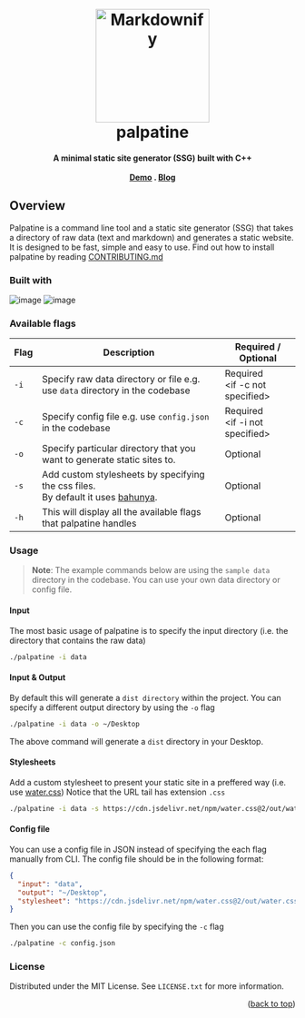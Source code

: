 <a name="readme-top"></a>

<h1 align="center">
  <br>
<img src="https://i.imgur.com/774fPlh.png" alt="Markdownify" width="200">
  <br>
  palpatine
</h1>

<h4 align="center">

A minimal static site generator (SSG) built with C++ <br><br>
  <a href="https://emperor-palpatine.netlify.app/">Demo</a> .
  <a href="https://dev.to/batunpc/palpatine-release10-350g">Blog</a>

</h4>


## Overview 

Palpatine is a command line tool and a static site generator (SSG) that takes a directory of raw data (text and markdown) and generates a static website. It is designed to be fast, simple and easy to use. Find out how to install palpatine by reading [CONTRIBUTING.md](https://github.com/batunpc/palpatine/blob/main/CONTRIBUTING.md)

### Built with

![image](https://img.shields.io/badge/C%2B%2B-00599C?style=for-the-badge&logo=c%2B%2B&logoColor=white) 
![image](https://img.shields.io/badge/CMake-064F8C?style=for-the-badge&logo=cmake&logoColor=white)


### Available flags
| Flag | Description                                                                                                                                                                               | Required / Optional                 |
|------|-------------------------------------------------------------------------------------------------------------------------------------------------------------------------------------------|-------------------------------------|
| `-i` | Specify raw data directory or file e.g. use `data` directory in the codebase                                                                                                              | Required <br> <if -c not specified> |
| `-c` | Specify config file e.g. use `config.json` in the codebase                                                                                                                                | Required<br> <if -i not specified>  |
| `-o` | Specify particular directory that you want to generate static sites to.                                                                                                                   | Optional                            |
| `-s` | Add custom stylesheets by specifying the css files.<br> By default it uses [bahunya](https://hakanalpay.com/bahunya/). | Optional                            |
| `-h` | This will display all the available flags that palpatine handles                                                                                                                          | Optional                            |


### Usage

> **Note**: The example commands below are using the `sample data` directory in the codebase. You can use your own data directory or config file.


#### Input

The most basic usage of palpatine is to specify the input directory (i.e. the directory that contains the raw data)


```bash
./palpatine -i data
```

#### Input & Output 

By default this will generate a `dist directory` within the project. You can specify a different output directory by using the `-o` flag


```bash
./palpatine -i data -o ~/Desktop
```

The above command will generate a `dist` directory in your Desktop.

#### Stylesheets 

Add a custom stylesheet to present your static site in a preffered way
(i.e. use [water.css](https://watercss.kognise.dev/)) Notice that the URL tail has extension `.css`

```bash
./palpatine -i data -s https://cdn.jsdelivr.net/npm/water.css@2/out/water.css
```

#### Config file

You can use a config file in JSON instead of specifying the each flag manually from CLI. The config file should be in the following format:

```json
{
  "input": "data",
  "output": "~/Desktop",
  "stylesheet": "https://cdn.jsdelivr.net/npm/water.css@2/out/water.css"
}
```

Then you can use the config file by specifying the `-c` flag
  
  ```bash
  ./palpatine -c config.json
  ```


### License

Distributed under the MIT License. See `LICENSE.txt` for more information.

<p align="right">(<a href="#readme-top">back to top</a>)</p>
